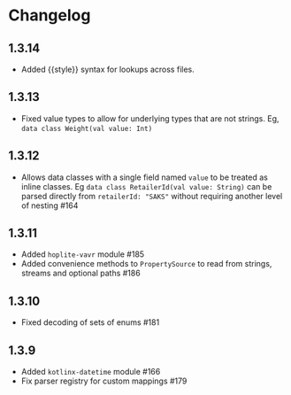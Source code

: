 # Changelog

## 1.3.14

* Added {{style}} syntax for lookups across files.

## 1.3.13

* Fixed value types to allow for underlying types that are not strings. Eg, `data class Weight(val value: Int)`

## 1.3.12

* Allows data classes with a single field named `value` to be treated as inline classes. Eg `data class RetailerId(val value: String)` can be parsed directly from `retailerId: "SAKS"` without requiring another level of nesting #164

## 1.3.11

* Added `hoplite-vavr` module #185
* Added convenience methods to `PropertySource` to read from strings, streams and optional paths #186

## 1.3.10

* Fixed decoding of sets of enums #181

## 1.3.9

* Added `kotlinx-datetime` module #166
* Fix parser registry for custom mappings #179
